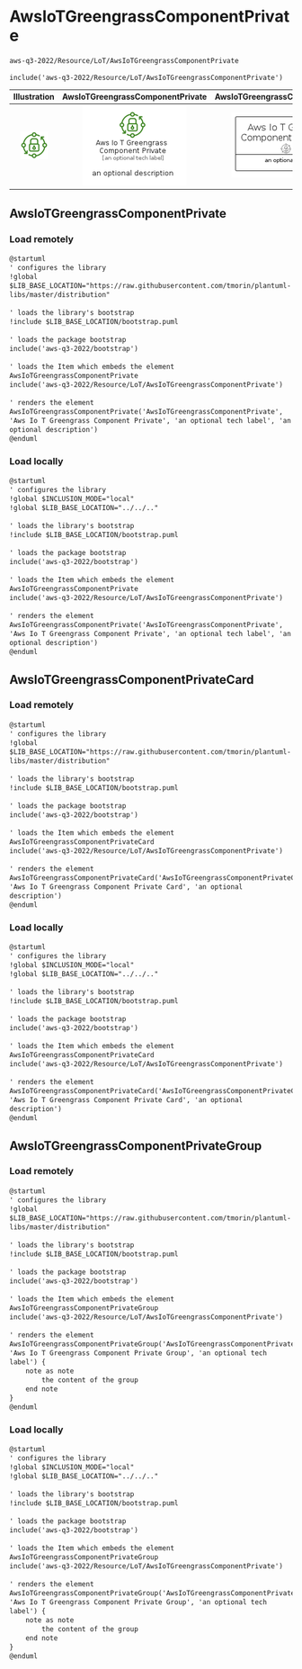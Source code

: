 # AwsIoTGreengrassComponentPrivate


```text
aws-q3-2022/Resource/LoT/AwsIoTGreengrassComponentPrivate
```

```text
include('aws-q3-2022/Resource/LoT/AwsIoTGreengrassComponentPrivate')
```



| Illustration | AwsIoTGreengrassComponentPrivate | AwsIoTGreengrassComponentPrivateCard | AwsIoTGreengrassComponentPrivateGroup |
| :---: | :---: | :---: | :---: |
| ![illustration for Illustration](../../../aws-q3-2022/Resource/LoT/AwsIoTGreengrassComponentPrivate.png) | ![illustration for AwsIoTGreengrassComponentPrivate](../../../aws-q3-2022/Resource/LoT/AwsIoTGreengrassComponentPrivate.Local.png) | ![illustration for AwsIoTGreengrassComponentPrivateCard](../../../aws-q3-2022/Resource/LoT/AwsIoTGreengrassComponentPrivateCard.Local.png) | ![illustration for AwsIoTGreengrassComponentPrivateGroup](../../../aws-q3-2022/Resource/LoT/AwsIoTGreengrassComponentPrivateGroup.Local.png) |




## AwsIoTGreengrassComponentPrivate

### Load remotely
```plantuml
@startuml
' configures the library
!global $LIB_BASE_LOCATION="https://raw.githubusercontent.com/tmorin/plantuml-libs/master/distribution"

' loads the library's bootstrap
!include $LIB_BASE_LOCATION/bootstrap.puml

' loads the package bootstrap
include('aws-q3-2022/bootstrap')

' loads the Item which embeds the element AwsIoTGreengrassComponentPrivate
include('aws-q3-2022/Resource/LoT/AwsIoTGreengrassComponentPrivate')

' renders the element
AwsIoTGreengrassComponentPrivate('AwsIoTGreengrassComponentPrivate', 'Aws Io T Greengrass Component Private', 'an optional tech label', 'an optional description')
@enduml
```

### Load locally
```plantuml
@startuml
' configures the library
!global $INCLUSION_MODE="local"
!global $LIB_BASE_LOCATION="../../.."

' loads the library's bootstrap
!include $LIB_BASE_LOCATION/bootstrap.puml

' loads the package bootstrap
include('aws-q3-2022/bootstrap')

' loads the Item which embeds the element AwsIoTGreengrassComponentPrivate
include('aws-q3-2022/Resource/LoT/AwsIoTGreengrassComponentPrivate')

' renders the element
AwsIoTGreengrassComponentPrivate('AwsIoTGreengrassComponentPrivate', 'Aws Io T Greengrass Component Private', 'an optional tech label', 'an optional description')
@enduml
```

## AwsIoTGreengrassComponentPrivateCard

### Load remotely
```plantuml
@startuml
' configures the library
!global $LIB_BASE_LOCATION="https://raw.githubusercontent.com/tmorin/plantuml-libs/master/distribution"

' loads the library's bootstrap
!include $LIB_BASE_LOCATION/bootstrap.puml

' loads the package bootstrap
include('aws-q3-2022/bootstrap')

' loads the Item which embeds the element AwsIoTGreengrassComponentPrivateCard
include('aws-q3-2022/Resource/LoT/AwsIoTGreengrassComponentPrivate')

' renders the element
AwsIoTGreengrassComponentPrivateCard('AwsIoTGreengrassComponentPrivateCard', 'Aws Io T Greengrass Component Private Card', 'an optional description')
@enduml
```

### Load locally
```plantuml
@startuml
' configures the library
!global $INCLUSION_MODE="local"
!global $LIB_BASE_LOCATION="../../.."

' loads the library's bootstrap
!include $LIB_BASE_LOCATION/bootstrap.puml

' loads the package bootstrap
include('aws-q3-2022/bootstrap')

' loads the Item which embeds the element AwsIoTGreengrassComponentPrivateCard
include('aws-q3-2022/Resource/LoT/AwsIoTGreengrassComponentPrivate')

' renders the element
AwsIoTGreengrassComponentPrivateCard('AwsIoTGreengrassComponentPrivateCard', 'Aws Io T Greengrass Component Private Card', 'an optional description')
@enduml
```

## AwsIoTGreengrassComponentPrivateGroup

### Load remotely
```plantuml
@startuml
' configures the library
!global $LIB_BASE_LOCATION="https://raw.githubusercontent.com/tmorin/plantuml-libs/master/distribution"

' loads the library's bootstrap
!include $LIB_BASE_LOCATION/bootstrap.puml

' loads the package bootstrap
include('aws-q3-2022/bootstrap')

' loads the Item which embeds the element AwsIoTGreengrassComponentPrivateGroup
include('aws-q3-2022/Resource/LoT/AwsIoTGreengrassComponentPrivate')

' renders the element
AwsIoTGreengrassComponentPrivateGroup('AwsIoTGreengrassComponentPrivateGroup', 'Aws Io T Greengrass Component Private Group', 'an optional tech label') {
    note as note
        the content of the group
    end note
}
@enduml
```

### Load locally
```plantuml
@startuml
' configures the library
!global $INCLUSION_MODE="local"
!global $LIB_BASE_LOCATION="../../.."

' loads the library's bootstrap
!include $LIB_BASE_LOCATION/bootstrap.puml

' loads the package bootstrap
include('aws-q3-2022/bootstrap')

' loads the Item which embeds the element AwsIoTGreengrassComponentPrivateGroup
include('aws-q3-2022/Resource/LoT/AwsIoTGreengrassComponentPrivate')

' renders the element
AwsIoTGreengrassComponentPrivateGroup('AwsIoTGreengrassComponentPrivateGroup', 'Aws Io T Greengrass Component Private Group', 'an optional tech label') {
    note as note
        the content of the group
    end note
}
@enduml
```

